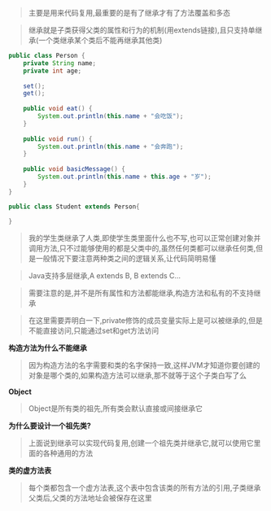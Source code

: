 
>主要是用来代码复用,最重要的是有了继承才有了方法覆盖和多态

>继承就是子类获得父类的属性和行为的机制(用extends链接),且只支持单继承(一个类继承某个类后不能再继承其他类)

```Java
public class Person {  
    private String name;  
    private int age;  
  
	set();
	get();
  
    public void eat() {  
        System.out.println(this.name + "会吃饭");  
    }  
  
    public void run() {  
        System.out.println(this.name + "会奔跑");  
    }  
  
    public void basicMessage() {  
        System.out.println(this.name + this.age + "岁");  
    }  
}

public class Student extends Person{  
  
}
```

>我的学生类继承了人类,即使学生类里面什么也不写,也可以正常创建对象并调用方法,只不过能够使用的都是父类中的,虽然任何类都可以继承任何类,但是一般情况下要注意两种类之间的逻辑关系,让代码简明易懂

>Java支持多层继承,A extends B, B extends C...

>需要注意的是,并不是所有属性和方法都能继承,构造方法和私有的不支持继承

>在这里需要弄明白一下,private修饰的成员变量实际上是可以被继承的,但是不能直接访问,只能通过set和get方法访问

**构造方法为什么不能继承**

>因为构造方法的名字需要和类的名字保持一致,这样JVM才知道你要创建的对象是哪个类的,如果构造方法可以继承,那不就等于这个子类白写了么


**Object**

>Object是所有类的祖先,所有类会默认直接或间接继承它

**为什么要设计一个祖先类?**

>上面说到继承可以实现代码复用,创建一个祖先类并继承它,就可以使用它里面的各种通用的方法


**类的虚方法表**

>每个类都包含一个虚方法表,这个表中包含该类的所有方法的引用,子类继承父类后,父类的方法地址会被保存在这里






